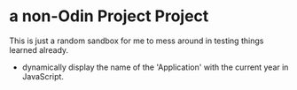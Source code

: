 # a non-Odin Project Project

This is just a random sandbox for me to mess around in testing things learned already.

-   dynamically display the name of the 'Application' with the current year in JavaScript.
